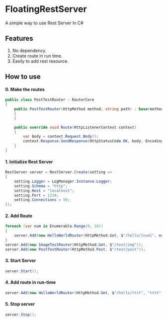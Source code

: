 # FloatingRestServer
A simple way to use Rest Server In C#

## Features

1. No dependency.
2. Create route in run time.
3. Easily to add rest resource.

## How to use

#### 0. Make the routes

~~~C#
public class PostTestRouter : RouterCore
{
    public PostTestRouter(HttpMethod method, string path) : base(method, path)
    {
    }

    public override void Route(HttpListenerContext context)
    {
        var body = context.Request.Body();
        context.Response.SendResponse(HttpStatusCode.OK, body, Encoding.UTF8);
    }
}
~~~

#### 1. Initialize Rest Server
~~~C#
RestServer server = RestServer.Create(setting =>
{
    setting.Logger = LogManager.Instance.Logger;
    setting.Schema = "http";
    setting.Host = "localhost";
    setting.Port = 1234;
    setting.Connections = 50;
});
~~~

#### 2. Add Route
~~~C#
foreach (var num in Enumerable.Range(0, 10))
{
    server.Add(new HelloWorldRouter(HttpMethod.Get, $"/hello/{num}", num.ToString()));
}
server.Add(new ImageTestRouter(HttpMethod.Get, $"/test/img"));
server.Add(new PostTestRouter(HttpMethod.Post, $"/test/post"));
~~~

#### 3. Start Server
~~~C#
server.Start();
~~~

#### 4. Add route in run-time
~~~C#
server.Add(new HelloWorldRouter(HttpMethod.Get, $"/hello/tttt", "tttt"));
~~~

#### 5. Stop server
~~~C#
server.Stop();
~~~


